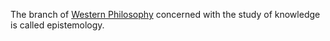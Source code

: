 The branch of [Western Philosophy](Western%20Philosophy/Western%20Philosophy.md) concerned with the study of knowledge is called epistemology.
